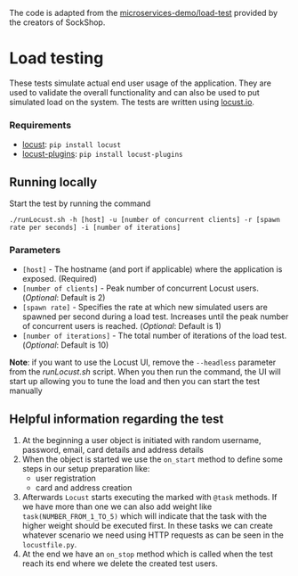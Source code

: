 The code is adapted from the [microservices-demo/load-test](https://github.com/microservices-demo/load-test) provided by the creators of SockShop.
# Load testing

These tests simulate actual end user usage of the application. They are used to validate the overall functionality and can also be used to put simulated load on the system. The tests are written using [locust.io](http://locust.io).

### Requirements 
* [locust](https://github.com/locustio/locust): `pip install locust`
* [locust-plugins](https://github.com/SvenskaSpel/locust-plugins): `pip install locust-plugins`

## Running locally

Start the test by running the command

```
./runLocust.sh -h [host] -u [number of concurrent clients] -r [spawn rate per seconds] -i [number of iterations]
```

### Parameters
* `[host]` - The hostname (and port if applicable) where the application is exposed. (Required)
* `[number of clients]` - Peak number of concurrent Locust users. (_Optional_: Default is 2)
* `[spawn rate]` - Specifies the rate at which new simulated users are spawned per second during a load test. Increases until the peak number of concurrent users is reached. (_Optional_: Default is 1)
* `[number of iterations]` - The total number of iterations of the load test. (_Optional_: Default is 10)

**Note**: if you want to use the Locust UI, remove the `--headless` parameter from the _runLocust.sh_ script. When you then run the command, the UI will start up allowing you to tune the load and then you can start the test manually

## Helpful information regarding the test
1. At the beginning a user object is initiated with random username, password, email, card details and address details
2. When the object is started we use the `on_start` method to define some steps in our setup preparation like:
    * user registration
    * card and address creation
3. Afterwards `Locust` starts executing the marked with `@task` methods. If we have more than one we can also add weight like `task(NUMBER_FROM_1_TO_5)` which will indicate that the task with the higher weight should be executed first. In these tasks we can create whatever scenario we need using HTTP requests as can be seen in the `locustfile.py`.
4. At the end we have an `on_stop` method which is called when the test reach its end where we delete the created test users.
